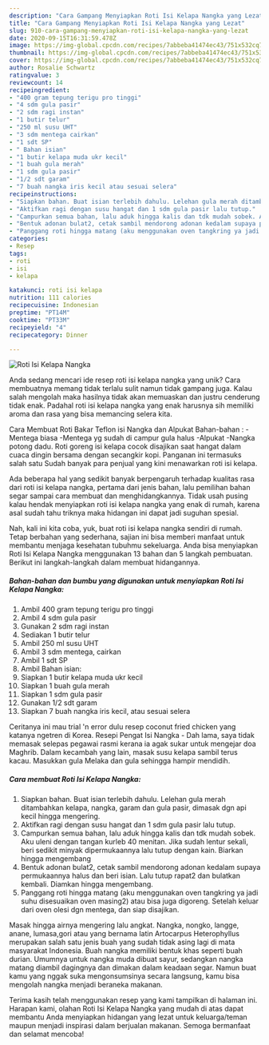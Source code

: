 ```yaml
---
description: "Cara Gampang Menyiapkan Roti Isi Kelapa Nangka yang Lezat"
title: "Cara Gampang Menyiapkan Roti Isi Kelapa Nangka yang Lezat"
slug: 910-cara-gampang-menyiapkan-roti-isi-kelapa-nangka-yang-lezat
date: 2020-09-15T16:31:59.478Z
image: https://img-global.cpcdn.com/recipes/7abbeba41474ec43/751x532cq70/roti-isi-kelapa-nangka-foto-resep-utama.jpg
thumbnail: https://img-global.cpcdn.com/recipes/7abbeba41474ec43/751x532cq70/roti-isi-kelapa-nangka-foto-resep-utama.jpg
cover: https://img-global.cpcdn.com/recipes/7abbeba41474ec43/751x532cq70/roti-isi-kelapa-nangka-foto-resep-utama.jpg
author: Rosalie Schwartz
ratingvalue: 3
reviewcount: 14
recipeingredient:
- "400 gram tepung terigu pro tinggi"
- "4 sdm gula pasir"
- "2 sdm ragi instan"
- "1 butir telur"
- "250 ml susu UHT"
- "3 sdm mentega cairkan"
- "1 sdt SP"
- " Bahan isian"
- "1 butir kelapa muda ukr kecil"
- "1 buah gula merah"
- "1 sdm gula pasir"
- "1/2 sdt garam"
- "7 buah nangka iris kecil atau sesuai selera"
recipeinstructions:
- "Siapkan bahan. Buat isian terlebih dahulu. Lelehan gula merah ditambahkan kelapa, nangka, garam dan gula pasir, dimasak dgn api kecil hingga mengering."
- "Aktifkan ragi dengan susu hangat dan 1 sdm gula pasir lalu tutup."
- "Campurkan semua bahan, lalu aduk hingga kalis dan tdk mudah sobek. Aku uleni dengan tangan kurleb 40 menitan. Jika sudah lentur sekali, beri sedikit minyak dipermukaannya lalu tutup dengan kain. Biarkan hingga mengembang"
- "Bentuk adonan bulat2, cetak sambil mendorong adonan kedalam supaya permukaannya halus dan beri isian. Lalu tutup rapat2 dan bulatkan kembali. Diamkan hingga mengembang."
- "Panggang roti hingga matang (aku menggunakan oven tangkring ya jadi suhu disesuaikan oven masing2) atau bisa juga digoreng. Setelah keluar dari oven olesi dgn mentega, dan siap disajikan."
categories:
- Resep
tags:
- roti
- isi
- kelapa

katakunci: roti isi kelapa 
nutrition: 111 calories
recipecuisine: Indonesian
preptime: "PT14M"
cooktime: "PT33M"
recipeyield: "4"
recipecategory: Dinner

---
```



![Roti Isi Kelapa Nangka](https://img-global.cpcdn.com/recipes/7abbeba41474ec43/751x532cq70/roti-isi-kelapa-nangka-foto-resep-utama.jpg)

Anda sedang mencari ide resep roti isi kelapa nangka yang unik? Cara membuatnya memang tidak terlalu sulit namun tidak gampang juga. Kalau salah mengolah maka hasilnya tidak akan memuaskan dan justru cenderung tidak enak. Padahal roti isi kelapa nangka yang enak harusnya sih memiliki aroma dan rasa yang bisa memancing selera kita.

Cara Membuat Roti Bakar Teflon isi Nangka dan Alpukat Bahan-bahan : -Mentega biasa -Mentega yg sudah di campur gula halus -Alpukat -Nangka potong dadu. Roti goreng isi kelapa cocok disajikan saat hangat dalam cuaca dingin bersama dengan secangkir kopi. Panganan ini termasuks salah satu Sudah banyak para penjual yang kini menawarkan roti isi kelapa.

Ada beberapa hal yang sedikit banyak berpengaruh terhadap kualitas rasa dari roti isi kelapa nangka, pertama dari jenis bahan, lalu pemilihan bahan segar sampai cara membuat dan menghidangkannya. Tidak usah pusing kalau hendak menyiapkan roti isi kelapa nangka yang enak di rumah, karena asal sudah tahu triknya maka hidangan ini dapat jadi suguhan spesial.


Nah, kali ini kita coba, yuk, buat roti isi kelapa nangka sendiri di rumah. Tetap berbahan yang sederhana, sajian ini bisa memberi manfaat untuk membantu menjaga kesehatan tubuhmu sekeluarga. Anda bisa menyiapkan Roti Isi Kelapa Nangka menggunakan 13 bahan dan 5 langkah pembuatan. Berikut ini langkah-langkah dalam membuat hidangannya.

<!--inarticleads1-->

##### Bahan-bahan dan bumbu yang digunakan untuk menyiapkan Roti Isi Kelapa Nangka:

1. Ambil 400 gram tepung terigu pro tinggi
1. Ambil 4 sdm gula pasir
1. Gunakan 2 sdm ragi instan
1. Sediakan 1 butir telur
1. Ambil 250 ml susu UHT
1. Ambil 3 sdm mentega, cairkan
1. Ambil 1 sdt SP
1. Ambil  Bahan isian:
1. Siapkan 1 butir kelapa muda ukr kecil
1. Siapkan 1 buah gula merah
1. Siapkan 1 sdm gula pasir
1. Gunakan 1/2 sdt garam
1. Siapkan 7 buah nangka iris kecil, atau sesuai selera


Ceritanya ini mau trial &#39;n error dulu resep coconut fried chicken yang katanya ngetren di Korea. Resepi Pengat Isi Nangka - Dah lama, saya tidak memasak selepas pegawai rasmi kerana ia agak sukar untuk mengejar doa Maghrib. Dalam kecambah yang lain, masak susu kelapa sambil terus kacau. Masukkan gula Melaka dan gula sehingga hampir mendidih. 

<!--inarticleads2-->

##### Cara membuat Roti Isi Kelapa Nangka:

1. Siapkan bahan. Buat isian terlebih dahulu. Lelehan gula merah ditambahkan kelapa, nangka, garam dan gula pasir, dimasak dgn api kecil hingga mengering.
1. Aktifkan ragi dengan susu hangat dan 1 sdm gula pasir lalu tutup.
1. Campurkan semua bahan, lalu aduk hingga kalis dan tdk mudah sobek. Aku uleni dengan tangan kurleb 40 menitan. Jika sudah lentur sekali, beri sedikit minyak dipermukaannya lalu tutup dengan kain. Biarkan hingga mengembang
1. Bentuk adonan bulat2, cetak sambil mendorong adonan kedalam supaya permukaannya halus dan beri isian. Lalu tutup rapat2 dan bulatkan kembali. Diamkan hingga mengembang.
1. Panggang roti hingga matang (aku menggunakan oven tangkring ya jadi suhu disesuaikan oven masing2) atau bisa juga digoreng. Setelah keluar dari oven olesi dgn mentega, dan siap disajikan.


Masak hingga airnya mengering lalu angkat. Nangka, nongko, langge, anane, lumasa,gori atau yang bernama latin Artocarpus Heterophyllus merupakan salah satu jenis buah yang sudah tidak asing lagi di mata masyarakat Indonesia. Buah nangka memiliki bentuk khas seperti buah durian. Umumnya untuk nangka muda dibuat sayur, sedangkan nangka matang diambil dagingnya dan dimakan dalam keadaan segar. Namun buat kamu yang nggak suka mengonsumsinya secara langsung, kamu bisa mengolah nangka menjadi beraneka makanan. 

Terima kasih telah menggunakan resep yang kami tampilkan di halaman ini. Harapan kami, olahan Roti Isi Kelapa Nangka yang mudah di atas dapat membantu Anda menyiapkan hidangan yang lezat untuk keluarga/teman maupun menjadi inspirasi dalam berjualan makanan. Semoga bermanfaat dan selamat mencoba!
